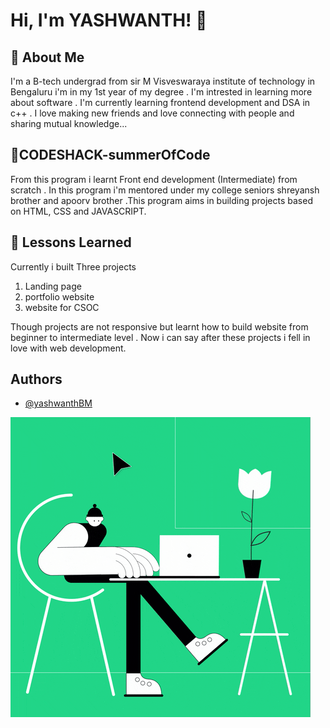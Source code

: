 # Hi, I'm YASHWANTH! 👋



## 🚀 About Me
I'm a B-tech undergrad from sir M 
Visveswaraya institute of technology in Bengaluru
i'm in my 1st year of my degree . I'm intrested
in learning more about software . I'm currently
learning frontend development and DSA in c++
. I love making new friends and love connecting with 
people and sharing mutual knowledge...
##  🚀CODESHACK-summerOfCode

From this program i learnt Front end development (Intermediate)
from scratch . In this program i'm mentored under 
my college seniors shreyansh brother and apoorv brother
.This program aims in building projects based on 
HTML, CSS and JAVASCRIPT.
## 🚀 Lessons Learned

Currently i built Three projects  
1. Landing page  
2. portfolio website
3. website for CSOC
  

Though projects are not responsive but learnt how to 
build website from beginner to intermediate level
. Now i can say after these projects i fell in love with web development. 

## Authors

- [@yashwanthBM](https://www.github.com/yashwanth-gh)


![Logo](https://github.com/yashwanth-gh/codeshack-summer-of-code/blob/main/portfolio/images/working.gif)
